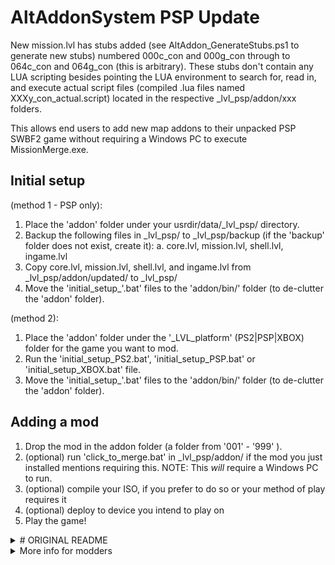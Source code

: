 # AltAddonSystem PSP Update
New mission.lvl has stubs added (see AltAddon_GenerateStubs.ps1 to generate new stubs) numbered 000c_con and 000g_con through to 064c_con and 064g_con (this is arbitrary). These stubs don't contain any LUA scripting besides pointing the LUA environment to search for, read in, and execute actual script files (compiled .lua files named XXXy_con_actual.script) located in the respective _lvl_psp/addon/xxx folders. 

This allows end users to add new map addons to their unpacked PSP SWBF2 game without requiring a Windows PC to execute MissionMerge.exe.

## Initial setup 
(method 1 - PSP only):
1. Place the 'addon' folder under your usrdir/data/_lvl_psp/ directory.
2. Backup the following files in _lvl_psp/ to _lvl_psp/backup (if the 'backup' folder does not exist, create it):
 a. core.lvl, mission.lvl, shell.lvl, ingame.lvl
3. Copy core.lvl, mission.lvl, shell.lvl, and ingame.lvl from _lvl_psp/addon/updated/ to _lvl_psp/
4. Move the 'initial_setup_'.bat' files to the 'addon/bin/' folder (to de-clutter the 'addon' folder).

(method 2):
1. Place the 'addon' folder under the '_LVL_platform' (PS2|PSP|XBOX) folder for the game you want to mod.
2. Run the 'initial_setup_PS2.bat', 'initial_setup_PSP.bat' or 'initial_setup_XBOX.bat' file.
3. Move the 'initial_setup_'.bat' files to the 'addon/bin/' folder (to de-clutter the 'addon' folder).

## Adding a mod 
1. Drop the mod in the addon folder (a folder from '001' - '999' ).
2. (optional) run 'click_to_merge.bat' in _lvl_psp/addon/ if the mod you just installed mentions requiring this. NOTE: This *will* require a Windows PC to run.
3. (optional) compile your ISO, if you prefer to do so or your method of play requires it
4. (optional) deploy to device you intend to play on
5. Play the game!

<details> <summary># ORIGINAL README</summary>
An Alternate addon system for SWBF (2004) and SWBFII (2005).
Useful for the console versions of the games (but could be used on the PC files also).

Evolved from 'https://github.com/BAD-AL/SWBFII_Alt_Addon_System'

It is meant to be a 'Drop and Click' process (after initial setup).

## Initial setup:
1. Place the 'addon' folder under the '_LVL_platform' (PS2|PSP|XBOX) folder for the game you want to mod.
1. Run the 'initial_setup_PS2.bat', 'initial_setup_PSP.bat' or 'initial_setup_XBOX.bat' file.
1. Move the 'initial_setup_'.bat' files to the 'addon\\bin\\' folder (to de-clutter the 'addon' folder).


## Adding a mod:
1. Drop the mod in the addon folder (a folder from '001' - '999' )
1. Double-Click the 'click_to_merge.bat' program (in the addon folder )
1. Deploy to device (if necessary)

## Videos (YouTube)
* [Porting XBOX Addon to Alt Addon System and DLC package](https://youtu.be/LVhKMDW22AY)
* [Alt Addon system with AnthonyBF2's PSP mod](https://youtu.be/HyGFpVQ9VHQ)

</details>	

<details> <summary>More info for modders</summary>

### This addon system does the following:
* Updates 'mission.lvl' to include the 'alternate addon' missions (folders '000-999'). (requires click_to_merge.bat)
* Updates 'mission.lvl' to include the 'alternate addon' mission stubs (folders '000-064').
* Updates 'core.lvl' to contain the strings from the 'alternate addon' mods (folders '000-999'). (requires click_to_merge.bat)

### This addon system enables the following:
* Easy overriding of scripts used in shell.lvl and ingame.lvl.
* Loading of more resources/files for shell.lvl and ingame.lvl.
  * see the addon\\000\\_WORKSPACE_\\ folder for more details.
  * Note: 'ingame' only applicable to SWBFII (2005)

</details>	
